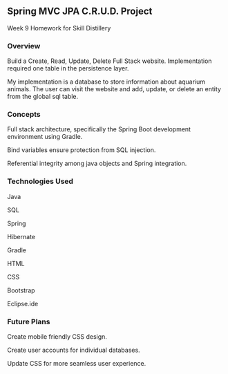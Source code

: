 ## Spring MVC JPA C.R.U.D. Project

Week 9 Homework for Skill Distillery

### Overview

Build a Create, Read, Update, Delete Full Stack website. Implementation required one table in the persistence layer.

My implementation is a database to store information about aquarium animals. The user can visit the website and add, update, or delete an entity from the global sql table.


### Concepts

Full stack architecture, specifically the Spring Boot development environment using Gradle.

Bind variables ensure protection from SQL injection.

Referential integrity among java objects and Spring integration.

### Technologies Used

Java

SQL

Spring

Hibernate

Gradle

HTML

CSS

Bootstrap

Eclipse.ide


### Future Plans

Create mobile friendly CSS design.

Create user accounts for individual databases.

Update CSS for more seamless user experience.
